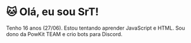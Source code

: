 # 🐱 Olá, eu sou SrT!
Tenho 16 anos (27/06). Estou tentando aprender JavaScript e HTML. Sou dono da PowKit TEAM e crio bots para Discord.
